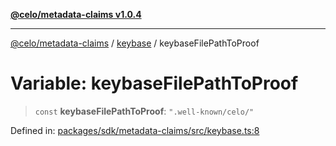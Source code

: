 [**@celo/metadata-claims v1.0.4**](../../README.md)

***

[@celo/metadata-claims](../../README.md) / [keybase](../README.md) / keybaseFilePathToProof

# Variable: keybaseFilePathToProof

> `const` **keybaseFilePathToProof**: `".well-known/celo/"`

Defined in: [packages/sdk/metadata-claims/src/keybase.ts:8](https://github.com/celo-org/developer-tooling/blob/master/packages/sdk/metadata-claims/src/keybase.ts#L8)
